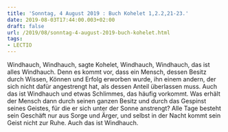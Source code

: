```yaml
---
title: 'Sonntag, 4 August 2019 : Buch Kohelet 1,2.2,21-23.'
date: 2019-08-03T17:44:00.003+02:00
draft: false
url: /2019/08/sonntag-4-august-2019-buch-kohelet.html
tags: 
- LECTIO
---
```


Windhauch, Windhauch, sagte Kohelet, Windhauch, Windhauch, das ist alles Windhauch. Denn es kommt vor, dass ein Mensch, dessen Besitz durch Wissen, Können und Erfolg erworben wurde, ihn einem andern, der sich nicht dafür angestrengt hat, als dessen Anteil überlassen muss. Auch das ist Windhauch und etwas Schlimmes, das häufig vorkommt. Was erhält der Mensch dann durch seinen ganzen Besitz und durch das Gespinst seines Geistes, für die er sich unter der Sonne anstrengt? Alle Tage besteht sein Geschäft nur aus Sorge und Ärger, und selbst in der Nacht kommt sein Geist nicht zur Ruhe. Auch das ist Windhauch.